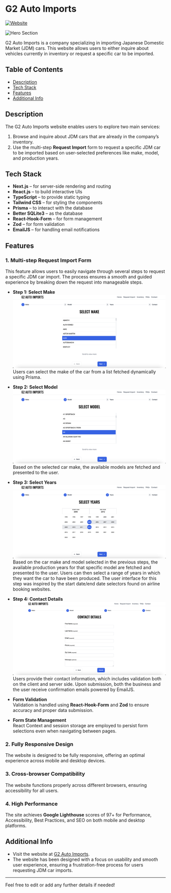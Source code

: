 # G2 Auto Imports

[![Website](https://img.shields.io/website-up-down-green-red/https/g2-auto-imports.vercel.app.svg)](https://g2-auto-imports.vercel.app/)

![Hero Section](./screenshots/hero-section.png)

G2 Auto Imports is a company specializing in importing Japanese Domestic Market (JDM) cars. This website allows users to either inquire about vehicles currently in inventory or request a specific car to be imported.

## Table of Contents

- [Description](#description)
- [Tech Stack](#tech-stack)
- [Features](#features)
- [Additional Info](#additional-info)

## Description

The G2 Auto Imports website enables users to explore two main services:

1. Browse and inquire about JDM cars that are already in the company’s inventory.
2. Use the multi-step **Request Import** form to request a specific JDM car to be imported based on user-selected preferences like make, model, and production years.

## Tech Stack

- **Next.js** – for server-side rendering and routing
- **React.js** – to build interactive UIs
- **TypeScript** – to provide static typing
- **Tailwind CSS** – for styling the components
- **Prisma** – to interact with the database
- **Better SQLite3** – as the database
- **React-Hook-Form** – for form management
- **Zod** – for form validation
- **EmailJS** – for handling email notifications

## Features

### 1. Multi-step Request Import Form

This feature allows users to easily navigate through several steps to request a specific JDM car import. The process ensures a smooth and guided experience by breaking down the request into manageable steps.

- **Step 1: Select Make**  
  ![Step 1: Select Make](./screenshots/step-1.png)
  Users can select the make of the car from a list fetched dynamically using Prisma.

- **Step 2: Select Model**  
  ![Step 2: Select Model](./screenshots/step-2.png)
  Based on the selected car make, the available models are fetched and presented to the user.

- **Step 3: Select Years**  
  ![Step 3: Select Years](./screenshots/step-3.png)
  Based on the car make and model selected in the previous steps, the available production years for that specific model are fetched and presented to the user. Users can then select a range of years in which they want the car to have been produced. The user interface for this step was inspired by the start date/end date selectors found on airline booking websites.

- **Step 4: Contact Details**  
  ![Step 4: Contact Details](./screenshots/step-4.png)
  Users provide their contact information, which includes validation both on the client and server side. Upon submission, both the business and the user receive confirmation emails powered by EmailJS.

- **Form Validation**  
  Validation is handled using **React-Hook-Form** and **Zod** to ensure accuracy and proper data submission.

- **Form State Management**  
  React Context and session storage are employed to persist form selections even when navigating between pages.

### 2. Fully Responsive Design

The website is designed to be fully responsive, offering an optimal experience across mobile and desktop devices.

### 3. Cross-browser Compatibility

The website functions properly across different browsers, ensuring accessibility for all users.

### 4. High Performance

The site achieves **Google Lighthouse** scores of 97+ for Performance, Accessibility, Best Practices, and SEO on both mobile and desktop platforms.

## Additional Info

- Visit the website at [G2 Auto Imports](https://g2-auto-imports.vercel.app/).
- The website has been designed with a focus on usability and smooth user experience, ensuring a frustration-free process for users requesting JDM car imports.

---

Feel free to edit or add any further details if needed!
